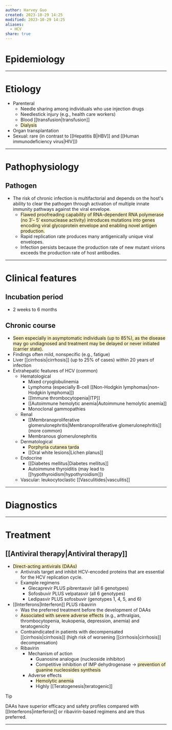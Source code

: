 ```yaml
---
author: Harvey Guo
created: 2023-10-29 14:25
modified: 2023-10-29 14:25
aliases:
  - HCV
share: true
---
```

# Epidemiology


---
# Etiology
- Parenteral
	- Needle sharing among individuals who use injection drugs 
	- Needlestick injury (e.g., health care workers)
	- Blood [[transfusion|transfusion]]
	- <span style="background:rgba(240, 200, 0, 0.2)">Dialysis</span>
- Organ transplantation
- Sexual: rare (in contrast to [[Hepatitis B|HBV]] and [[Human immunodeficiency virus|HIV]])

---
# Pathophysiology
## Pathogen
- The risk of chronic infection is multifactorial and depends on the host's ability to clear the pathogen through activation of multiple innate immunity pathways against the viral envelope. 
	- <span style="background:rgba(240, 200, 0, 0.2)">Flawed proofreading capability of RNA-dependent RNA polymerase (no 3′– 5′ exonuclease activity) introduces mutations into genes encoding viral glycoprotein envelope and enabling novel antigen production.</span>
	- Rapid replication rate produces many antigenically unique viral envelopes.
	- Infection persists because the production rate of new mutant virions exceeds the production rate of host antibodies.

---
# Clinical features
## Incubation period
- 2 weeks to 6 months
## Chronic course
- <span style="background:rgba(240, 200, 0, 0.2)">Seen especially in asymptomatic individuals (up to 85%), as the disease may go undiagnosed and treatment may be delayed or never initiated (carrier state).</span>
- Findings often mild, nonspecific (e.g., fatigue)
- Liver [[cirrhosis|cirrhosis]] (up to 25% of cases) within 20 years of infection
- Extrahepatic features of HCV (common) 
	- Hematological
		- Mixed cryoglobulinemia
		- Lymphoma (especially B-cell [[Non-Hodgkin lymphomas|non-Hodgkin lymphoma]])
		- [[Immune thrombocytopenia|ITP]]
		- [[Autoimmune hemolytic anemia|Autoimmune hemolytic anemia]]
		- Monoclonal gammopathies
	- Renal
		- [[Membranoproliferative glomerulonephritis|Membranoproliferative glomerulonephritis]] (more common)
		- Membranous glomerulonephritis
	- Dermatological
		- <span style="background:rgba(240, 200, 0, 0.2)">Porphyria cutanea tarda</span>
		- [[Oral white lesions|Lichen planus]]
	- Endocrine
		- [[Diabetes mellitus|Diabetes mellitus]]
		- Autoimmune thyroiditis (may lead to [[hypothyroidism|hypothyroidism]])
	- Vascular: leukocytoclastic [[Vasculitides|vasculitis]]

---
# Diagnostics


---
# Treatment
## [[Antiviral therapy|Antiviral therapy]]
- <span style="background:rgba(240, 200, 0, 0.2)">Direct-acting antivirals (DAAs)</span>
	- Antivirals target and inhibit HCV-encoded proteins that are essential for the HCV replication cycle.
	- Example regimens
		- Glecaprevir PLUS pibrentasvir (all 6 genotypes)
		- Sofosbuvir PLUS velpatasvir (all 6 genotypes)
		- Ledipasvir PLUS sofosbuvir (genotypes 1, 4, 5, and 6)
- [[Interferons|Interferon]] PLUS ribavirin
	- Was the preferred treatment before the development of DAAs
	- <span style="background:rgba(240, 200, 0, 0.2)">Associated with severe adverse effects</span> (e.g., arthralgias, thrombocytopenia, leukopenia, depression, anemia) and teratogenicity
	- Contraindicated in patients with decompensated [[cirrhosis|cirrhosis]] (high risk of worsening [[cirrhosis|cirrhosis]] decompensation)
	- Ribavirin
		- Mechanism of action
			- Guanosine analogue (nucleoside inhibitor)
			- Competitive inhibition of IMP dehydrogenase → <span style="background:rgba(240, 200, 0, 0.2)">prevention of guanine nucleosides synthesis</span>
		- Adverse effects
			- <span style="background:rgba(240, 200, 0, 0.2)">Hemolytic anemia</span>
			- Highly [[Teratogenesis|teratogenic]]

>[!tip] 
>DAAs have superior efficacy and safety profiles compared with [[Interferons|interferon]] or ribavirin-based regimens and are thus preferred.

---
